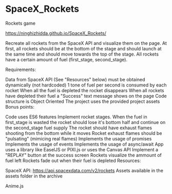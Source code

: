 # SpaceX_Rockets

Rockets game

https://ninghizhidda.github.io/SpaceX_Rockets/

Recreate all rockets from the SpaceX API and visualize them on the page. At first, all rockets should be at the bottom of the stage and should launch at the same time and should move towards the top of the stage. All rockets have a certain amount of fuel (first_stage, second_stage).

Requirements:

Data from SpaceX API (See "Resources" below) must be obtained dynamically (not hardcoded)
1 tone of fuel per second is consumed by each rocket
When all the fuel is depleted the rocket disappears
When all rockets have depleted their fuel a "Success" text message shows on the page
Code structure is Object Oriented
The project uses the provided project assets
Bonus points:

Code uses ES6 features
Implement rocket stages. When the fuel in first_stage is wasted the rocket should lose it's bottom half and continue on the second_stage fuel supply
The rocket should have exhaust flames shooting from the bottom while it moves
Rocket exhaust flames should be "pulsating" (mimicing real flames)
Implements the usage of promises
Implements the usage of events
Implements the usage of async/await
App uses a library like EaselJS or PIXI.js or uses the Canvas API
Implement a "REPLAY" button at the success screen
Rockets visualize the ammount of fuel left
Rockets fade out when their fuel is depleted
Resources:

SpaceX API: https://api.spacexdata.com/v2/rockets
Assets available in the assets folder in the archive

Anime.js
